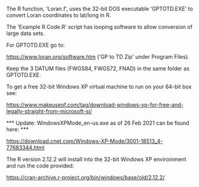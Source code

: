 The R function, 'Loran.f', uses the 32-bit DOS executable 'GPTOTD.EXE' to convert Loran coordinates to lat/long in R.

The 'Example R Code.R' script has looping software to allow conversion of large data sets. 

For GPTOTD.EXE go to:

   https://www.loran.org/software.htm  ('GP to TD Zip' under Program Files).
    
 Keep the 3 DATUM files (FWGS84, FWGS72, FNAD) in the same folder as GPTOTD.EXE. 
    
To get a free 32-bit Windows XP virtual machine to run on your 64-bit box see:

   https://www.makeuseof.com/tag/download-windows-xp-for-free-and-legally-straight-from-microsoft-si/
   
*** Update: WindowsXPMode_en-us.exe as of 26 Feb 2021 can be found here: ***

  https://download.cnet.com/Windows-XP-Mode/3001-18513_4-77683344.html   
   

The R version 2.12.2 will install into the 32-bit Windows XP enviroinment and run the code provided:

   https://cran-archive.r-project.org/bin/windows/base/old/2.12.2/
